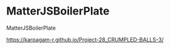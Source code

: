 # MatterJSBoilerPlate
MatterJSBoilerPlate

https://karpagam-r.github.io/Project-28_CRUMPLED-BALLS-3/
